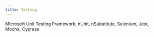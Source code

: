 ```yaml
---
title: Testing
---
```


Microsoft Unit Testing Framework, nUnit,
nSubstitute, Selenium, Jest, Mocha, Cypress